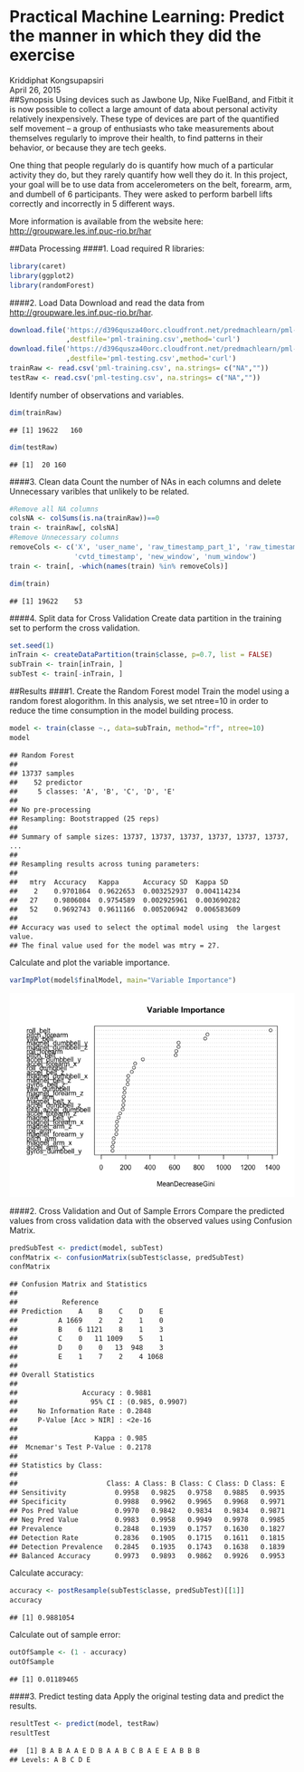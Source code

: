 # Practical Machine Learning: Predict the manner in which they did the exercise
Kriddiphat Kongsupapsiri  
April 26, 2015  
##Synopsis
Using devices such as Jawbone Up, Nike FuelBand, and Fitbit it is now possible to collect a large amount of data about personal activity relatively inexpensively. These type of devices are part of the quantified self movement – a group of enthusiasts who take measurements about themselves regularly to improve their health, to find patterns in their behavior, or because they are tech geeks.

One thing that people regularly do is quantify how much of a particular activity they do, but they rarely quantify how well they do it. In this project, your goal will be to use data from accelerometers on the belt, forearm, arm, and dumbell of 6 participants. They were asked to perform barbell lifts correctly and incorrectly in 5 different ways.

More information is available from the website here: http://groupware.les.inf.puc-rio.br/har

##Data Processing
####1. Load required R libraries:

```r
library(caret)
library(ggplot2)
library(randomForest)
```

####2. Load Data
Download and read the data from http://groupware.les.inf.puc-rio.br/har.

```r
download.file('https://d396qusza40orc.cloudfront.net/predmachlearn/pml-training.csv'
              ,destfile='pml-training.csv',method='curl')
download.file('https://d396qusza40orc.cloudfront.net/predmachlearn/pml-testing.csv'
              ,destfile='pml-testing.csv',method='curl')
trainRaw <- read.csv('pml-training.csv', na.strings= c("NA",""))
testRaw <- read.csv('pml-testing.csv', na.strings= c("NA",""))
```

Identify number of observations and variables.

```r
dim(trainRaw)
```

```
## [1] 19622   160
```

```r
dim(testRaw)
```

```
## [1]  20 160
```

####3. Clean data
Count the number of NAs in each columns and delete Unnecessary varibles that unlikely to be related.

```r
#Remove all NA columns
colsNA <- colSums(is.na(trainRaw))==0
train <- trainRaw[, colsNA]
#Remove Unnecessary columns
removeCols <- c('X', 'user_name', 'raw_timestamp_part_1', 'raw_timestamp_part_2', 
                'cvtd_timestamp', 'new_window', 'num_window')
train <- train[, -which(names(train) %in% removeCols)]
```


```r
dim(train)
```

```
## [1] 19622    53
```

####4. Split data for Cross Validation
Create data partition in the training set to perform the cross validation.

```r
set.seed(1)
inTrain <- createDataPartition(train$classe, p=0.7, list = FALSE)
subTrain <- train[inTrain, ]
subTest <- train[-inTrain, ]
```

##Results
####1. Create the Random Forest model
Train the model using a random forest alogorithm. In this analysis, we set ntree=10 in order to reduce the time consumption in the model building process.


```r
model <- train(classe ~., data=subTrain, method="rf", ntree=10) 
model
```

```
## Random Forest 
## 
## 13737 samples
##    52 predictor
##     5 classes: 'A', 'B', 'C', 'D', 'E' 
## 
## No pre-processing
## Resampling: Bootstrapped (25 reps) 
## 
## Summary of sample sizes: 13737, 13737, 13737, 13737, 13737, 13737, ... 
## 
## Resampling results across tuning parameters:
## 
##   mtry  Accuracy   Kappa      Accuracy SD  Kappa SD   
##    2    0.9701864  0.9622653  0.003252937  0.004114234
##   27    0.9806084  0.9754589  0.002925961  0.003690282
##   52    0.9692743  0.9611166  0.005206942  0.006583609
## 
## Accuracy was used to select the optimal model using  the largest value.
## The final value used for the model was mtry = 27.
```

Calculate and plot the variable importance.

```r
varImpPlot(model$finalModel, main="Variable Importance")
```

![](writeup_files/figure-html/unnamed-chunk-8-1.png) 

####2. Cross Validation and Out of Sample Errors
Compare the predicted values from cross validation data with the observed values using Confusion Matrix.

```r
predSubTest <- predict(model, subTest)
confMatrix <- confusionMatrix(subTest$classe, predSubTest)
confMatrix
```

```
## Confusion Matrix and Statistics
## 
##           Reference
## Prediction    A    B    C    D    E
##          A 1669    2    2    1    0
##          B    6 1121    8    1    3
##          C    0   11 1009    5    1
##          D    0    0   13  948    3
##          E    1    7    2    4 1068
## 
## Overall Statistics
##                                          
##                Accuracy : 0.9881         
##                  95% CI : (0.985, 0.9907)
##     No Information Rate : 0.2848         
##     P-Value [Acc > NIR] : <2e-16         
##                                          
##                   Kappa : 0.985          
##  Mcnemar's Test P-Value : 0.2178         
## 
## Statistics by Class:
## 
##                      Class: A Class: B Class: C Class: D Class: E
## Sensitivity            0.9958   0.9825   0.9758   0.9885   0.9935
## Specificity            0.9988   0.9962   0.9965   0.9968   0.9971
## Pos Pred Value         0.9970   0.9842   0.9834   0.9834   0.9871
## Neg Pred Value         0.9983   0.9958   0.9949   0.9978   0.9985
## Prevalence             0.2848   0.1939   0.1757   0.1630   0.1827
## Detection Rate         0.2836   0.1905   0.1715   0.1611   0.1815
## Detection Prevalence   0.2845   0.1935   0.1743   0.1638   0.1839
## Balanced Accuracy      0.9973   0.9893   0.9862   0.9926   0.9953
```

Calculate accuracy:

```r
accuracy <- postResample(subTest$classe, predSubTest)[[1]]
accuracy
```

```
## [1] 0.9881054
```

Calculate out of sample error:

```r
outOfSample <- (1 - accuracy)
outOfSample
```

```
## [1] 0.01189465
```

####3. Predict testing data
Apply the original testing data and predict the results.

```r
resultTest <- predict(model, testRaw)
resultTest
```

```
##  [1] B A B A A E D B A A B C B A E E A B B B
## Levels: A B C D E
```
